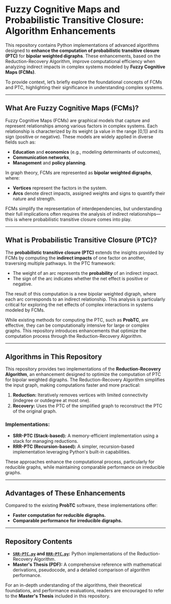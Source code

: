 # Fuzzy Cognitive Maps and Probabilistic Transitive Closure: Algorithm Enhancements

This repository contains Python implementations of advanced algorithms designed to **enhance the computation of probabilistic transitive closure (PTC)** for **bipolar weighted digraphs**. These enhancements, based on the Reduction-Recovery Algorithm, improve computational efficiency when analyzing indirect impacts in complex systems modeled by **Fuzzy Cognitive Maps (FCMs)**.

To provide context, let’s briefly explore the foundational concepts of FCMs and PTC, highlighting their significance in understanding complex systems.

---

## What Are Fuzzy Cognitive Maps (FCMs)?

Fuzzy Cognitive Maps (FCMs) are graphical models that capture and represent relationships among various factors in complex systems. Each relationship is characterized by its weight (a value in the range [0,1]) and its sign (positive or negative). These models are widely applied in diverse fields such as:
- **Education** and **economics** (e.g., modeling determinants of outcomes),
- **Communication networks**, 
- **Management** and **policy planning**.

In graph theory, FCMs are represented as **bipolar weighted digraphs**, where:
- **Vertices** represent the factors in the system.
- **Arcs** denote direct impacts, assigned weights and signs to quantify their nature and strength.

FCMs simplify the representation of interdependencies, but understanding their full implications often requires the analysis of indirect relationships—this is where probabilistic transitive closure comes into play.

---

## What is Probabilistic Transitive Closure (PTC)?

The **probabilistic transitive closure (PTC)** extends the insights provided by FCMs by computing the **indirect impacts** of one factor on another, traversing multiple pathways. In the PTC framework:
- The weight of an arc represents the **probability** of an indirect impact.
- The sign of the arc indicates whether the net effect is positive or negative.

The result of this computation is a new bipolar weighted digraph, where each arc corresponds to an indirect relationship. This analysis is particularly critical for exploring the net effects of complex interactions in systems modeled by FCMs.

While existing methods for computing the PTC, such as **ProbTC**, are effective, they can be computationally intensive for large or complex graphs. This repository introduces enhancements that optimize the computation process through the Reduction-Recovery Algorithm.

---

## Algorithms in This Repository

This repository provides two implementations of the **Reduction-Recovery Algorithm**, an enhancement designed to optimize the computation of PTC for bipolar weighted digraphs. The Reduction-Recovery Algorithm simplifies the input graph, making computations faster and more practical:

1. **Reduction:** Iteratively removes vertices with limited connectivity (indegree or outdegree at most one).
2. **Recovery:** Uses the PTC of the simplified graph to reconstruct the PTC of the original graph.

### Implementations:
- **SRR-PTC (Stack-based):** A memory-efficient implementation using a stack for managing reductions.
- **RRR-PTC (Recursion-based):** A simpler, recursion-based implementation leveraging Python's built-in capabilities.

These approaches enhance the computational process, particularly for reducible graphs, while maintaining comparable performance on irreducible graphs.

---

## Advantages of These Enhancements

Compared to the existing **ProbTC** software, these implementations offer:
- **Faster computation for reducible digraphs.** 
- **Comparable performance for irreducible digraphs.** 

---

## Repository Contents

- **[`SRR-PTC.py`](./SRR-PTC.py) and [`RRR-PTC.py`](./RRR-PTC.py):** Python implementations of the Reduction-Recovery Algorithm.
- **Master's Thesis (PDF):** A comprehensive reference with mathematical derivations, pseudocode, and a detailed comparison of algorithm performance.

For an in-depth understanding of the algorithms, their theoretical foundations, and performance evaluations, readers are encouraged to refer to the **Master's Thesis** included in this repository.
